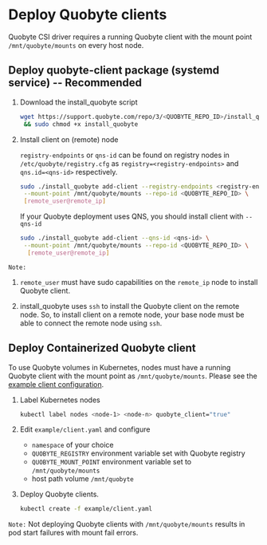 # Deploy Quobyte clients

Quobyte CSI driver requires a running Quobyte client with the mount point `/mnt/quobyte/mounts` on every host node.

## Deploy quobyte-client package (systemd service) -- **Recommended**

1. Download the install_quobyte script

    ```bash
    wget https://support.quobyte.com/repo/3/<QUOBYTE_REPO_ID>/install_quobyte \
     && sudo chmod +x install_quobyte
    ```

2. Install client on (remote) node

    `registry-endpoints` or `qns-id` can be found on registry nodes in `/etc/quobyte/registry.cfg` as `registry=<registry-endpoints>` and `qns.id=<qns-id>` respectively.

    ```bash
    sudo ./install_quobyte add-client --registry-endpoints <registry-endpoints> \
     --mount-point /mnt/quobyte/mounts --repo-id <QUOBYTE_REPO_ID> \
     [remote_user@remote_ip]
    ```

    If your Quobyte deployment uses QNS, you should install client with `--qns-id`

    ```bash
    sudo ./install_quobyte add-client --qns-id <qns-id> \
     --mount-point /mnt/quobyte/mounts --repo-id <QUOBYTE_REPO_ID> \
      [remote_user@remote_ip]
    ```

`Note:`  

1. `remote_user` must have sudo capabilities on the `remote_ip` node to install Quobyte client.

2. install_quobyte uses `ssh` to install the Quobyte client on the remote node. So, to install client on a remote node,
 your base node must be able to connect the remote node using `ssh`.

## Deploy Containerized Quobyte client

To use Quobyte volumes in Kubernetes, nodes must have a running Quobyte client
 with the mount point as `/mnt/quobyte/mounts`. Please see the
 [example client configuration](https://github.com/quobyte/quobyte-csi/blob/v1.0.1/example/client.yaml).

1. Label Kubernetes nodes

    ```bash
    kubectl label nodes <node-1> <node-n> quobyte_client="true"
    ```

2. Edit `example/client.yaml` and configure

    * `namespace` of your choice
    * `QUOBYTE_REGISTRY` environment variable set with Quobyte registry
    * `QUOBYTE_MOUNT_POINT` environment variable set to `/mnt/quobyte/mounts`
    * host path volume `/mnt/quobyte`  

3. Deploy Quobyte clients.

    ```bash
    kubectl create -f example/client.yaml
    ```

  `Note:` Not deploying Quobyte clients with `/mnt/quobyte/mounts` results in pod start failures with mount fail errors.
